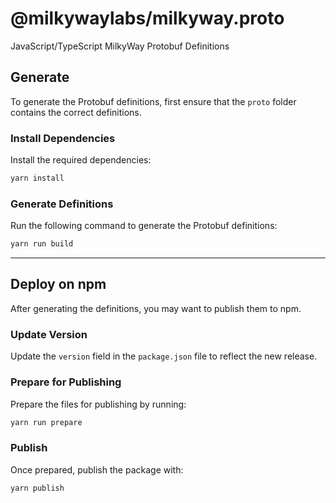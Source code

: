 # @milkywaylabs/milkyway.proto

JavaScript/TypeScript MilkyWay Protobuf Definitions

## Generate

To generate the Protobuf definitions, first ensure that the `proto` folder contains the correct definitions.

### Install Dependencies

Install the required dependencies:

```bash
yarn install
```

### Generate Definitions

Run the following command to generate the Protobuf definitions:

```bash
yarn run build
```

---

## Deploy on npm

After generating the definitions, you may want to publish them to npm.

### Update Version

Update the `version` field in the `package.json` file to reflect the new release.

### Prepare for Publishing

Prepare the files for publishing by running:

```bash
yarn run prepare
```

### Publish

Once prepared, publish the package with:

```bash
yarn publish
```
